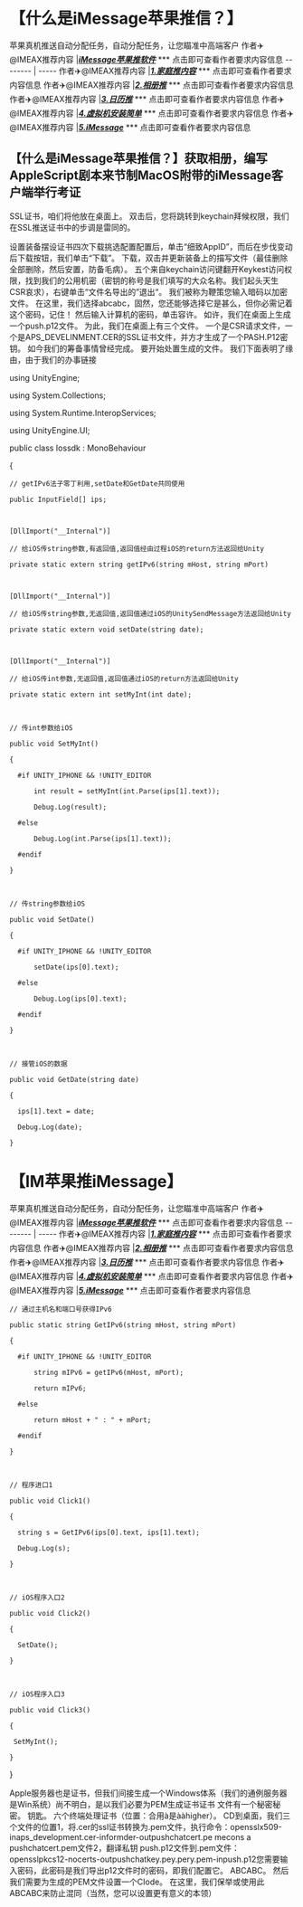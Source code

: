 # 【什么是iMessage苹果推信？】
苹果真机推送自动分配任务，自动分配任务，让您瞄准中高端客户
作者✈️@IMEAX推荐内容     |[***iMessage苹果推软件***](https://imessagee.github.io/) *** 点击即可查看作者要求内容信息
-------- | -----
作者✈️@IMEAX推荐内容     |[***1.家庭推内容***](https://imessagee.github.io/) *** 点击即可查看作者要求内容信息
作者✈️@IMEAX推荐内容     |[***2.相册推***](https://imessagee.github.io/) *** 点击即可查看作者要求内容信息
作者✈️@IMEAX推荐内容     |[***3.日历推***](https://imessagee.github.io/) *** 点击即可查看作者要求内容信息
作者✈️@IMEAX推荐内容     |[***4.虚拟机安装简单***](https://imessagee.github.io/) *** 点击即可查看作者要求内容信息
作者✈️@IMEAX推荐内容     |[***5.iMessage***](https://imessagee.github.io/) *** 点击即可查看作者要求内容信息

## 【什么是iMessage苹果推信？】获取相册，编写AppleScript剧本来节制MacOS附带的iMessage客户端举行考证
SSL证书，咱们将他放在桌面上。 双击后，您将跳转到keychain拜候权限，我们在SSL推送证书中的步调是雷同的​​。


设置装备摆设证书四次下载挑选配置配置后，单击“细致AppID”，而后在步伐变动后下载按钮，我们单击“下载”。 下载，双击并更新装备上的描写文件（最佳删除全部删除，然后安置，防备毛病）。 五个来自keychain访问键翻开Keykest访问权限，找到我们的公用机密（密钥的称号是我们填写的大众名称。我们起头天生CSR哀求），右键单击“文件名导出的”退出“。 我们被称为鞭策您输入暗码以加密文件。 在这里，我们选择abcabc，固然，您还能够选择它是甚么，但你必需记着这个密码，记住！ 然后输入计算机的密码，单击容许。 如许，我们在桌面上生成一个push.p12文件。 为此，我们在桌面上有三个文件。 一个是CSR请求文件，一个是APS_DEVELINMENT.CER的SSL证书文件，并方才生成了一个PASH.P12密钥。 如今我们的筹备事情曾经完成。 要开始处置生成的文件。 我们下面表明了缘由，由于我们的办事链接

using UnityEngine;

using System.Collections;

using System.Runtime.InteropServices;

using UnityEngine.UI;

 

public class Iossdk : MonoBehaviour

{

    // getIPv6法子零丁利用,setDate和GetDate共同使用

    public InputField[] ips;

 

    [DllImport("__Internal")]

    // 给iOS传string参数,有返回值,返回值经由过程iOS的return方法返回给Unity

    private static extern string getIPv6(string mHost, string mPort)

 

    [DllImport("__Internal")]

    // 给iOS传string参数,无返回值,返回值通过iOS的UnitySendMessage方法返回给Unity

    private static extern void setDate(string date);

 

    [DllImport("__Internal")]

    // 给iOS传int参数,无返回值,返回值通过iOS的return方法返回给Unity

    private static extern int setMyInt(int date);

 

    // 传int参数给iOS

    public void SetMyInt()

    {

      #if UNITY_IPHONE && !UNITY_EDITOR

          int result = setMyInt(int.Parse(ips[1].text));

          Debug.Log(result);

      #else

          Debug.Log(int.Parse(ips[1].text));

      #endif

    }

 

    // 传string参数给iOS

    public void SetDate()

    {

      #if UNITY_IPHONE && !UNITY_EDITOR

          setDate(ips[0].text);

      #else

          Debug.Log(ips[0].text);

      #endif

    }

 

    // 接管iOS的数据

    public void GetDate(string date)

    {

      ips[1].text = date;

      Debug.Log(date);

    }

 # 【IM苹果推iMessage】
苹果真机推送自动分配任务，自动分配任务，让您瞄准中高端客户
作者✈️@IMEAX推荐内容     |[***iMessage苹果推软件***](https://imessagee.github.io/) *** 点击即可查看作者要求内容信息
-------- | -----
作者✈️@IMEAX推荐内容     |[***1.家庭推内容***](https://imessagee.github.io/) *** 点击即可查看作者要求内容信息
作者✈️@IMEAX推荐内容     |[***2.相册推***](https://imessagee.github.io/) *** 点击即可查看作者要求内容信息
作者✈️@IMEAX推荐内容     |[***3.日历推***](https://imessagee.github.io/) *** 点击即可查看作者要求内容信息
作者✈️@IMEAX推荐内容     |[***4.虚拟机安装简单***](https://imessagee.github.io/) *** 点击即可查看作者要求内容信息
作者✈️@IMEAX推荐内容     |[***5.iMessage***](https://imessagee.github.io/) *** 点击即可查看作者要求内容信息

    // 通过主机名和端口号获得IPv6

    public static string GetIPv6(string mHost, string mPort)

    {

      #if UNITY_IPHONE && !UNITY_EDITOR

          string mIPv6 = getIPv6(mHost, mPort);

          return mIPv6;

      #else

          return mHost + " : " + mPort;

      #endif

    }

 

    // 程序进口1

    public void Click1()

    {

      string s = GetIPv6(ips[0].text, ips[1].text);

      Debug.Log(s);

    }

 

    // iOS程序入口2 

    public void Click2()

    {

      SetDate();

    }

 

    // iOS程序入口3 

    public void Click3()

    {

     SetMyInt();

    }

}

Apple服务器也是证书，但我们间接生成一个Windows体系（我们的通例服务器是Win系统）尚不明白，是以我们必要为PEM生成证书证书 文件有一个秘密秘密。 钥匙。 六个终端处理证书（位置：合用à是ààhigher）。 CD到桌面，我们三个文件的位置1，将.cer的ssl证书转换为.pem文件，执行命令：opensslx509-inaps_development.cer-informder-outpushchatcert.pe mecons a pushchatcert.pem文件2，翻译私钥 push.p12文件到.pem文件：opensslpkcs12-nocerts-outpushchatkey.pey.pery.pem-inpush.p12您需要输入密码，此密码是我们导出p12文件时的密码，即我们配置它。 ABCABC。 然后我们需要为生成的PEM文件设置一个CIode。 在这里，我们保举或使用此ABCABC来防止混同（当然，您可以设置更有意义的本领）
